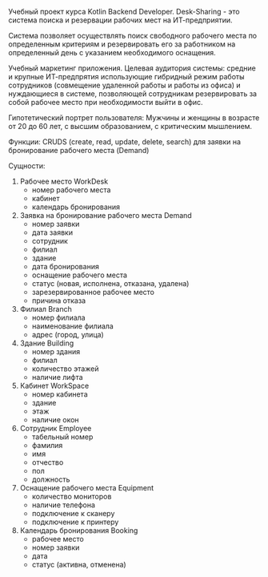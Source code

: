 Учебный проект курса Kotlin Backend Developer. Desk-Sharing - это система поиска и резервации рабочих мест на ИТ-предприятии.

Система позволяет осуществлять поиск свободного рабочего места по определенным критериям и резервировать его за работником на определенный день с указанием необходимого оснащения.

Учебный маркетинг приложения.
Целевая аудитория системы: 
средние и крупные ИТ-предпрятия использующие гибридный режим работы сотрудников (совмещение удаленной работы и работы из офиса) и нуждающиеся в системе, позволяющей сотрудникам резервировать за собой рабочее место при необходимости выйти в офис.

Гипотетический портрет пользователя:
Мужчины и женщины в возрасте от 20 до 60 лет, с высшим образованием, с критическим мышлением. 

Функции:
CRUDS (create, read, update, delete, search) для заявки на бронирование рабочего места (Demand)

Сущности: 
1. Рабочее место WorkDesk 
   - номер рабочего места
   - кабинет
   - календарь бронирования
2. Заявка на бронирование рабочего места Demand
    - номер заявки
    - дата заявки
    - сотрудник
    - филиал
    - здание
    - дата бронирования
    - оснащение рабочего места
    - статус (новая, исполнена, отказана, удалена)
    - зарезервированное рабочее место
    - причина отказа
3. Филиал Branch
   - номер филиала
   - наименование филиала
   - адрес (город, улица)
4. Здание Building
    - номер здания
    - филиал    
    - количество этажей
    - наличие лифта
5. Кабинет WorkSpace
    - номер кабинета
    - здание
    - этаж
    - наличие окон
6. Сотрудник Employee
    - табельный номер
    - фамилия
    - имя
    - отчество
    - пол
    - должность
7. Оснащение рабочего места Equipment
    - количество мониторов
    - наличие телефона
    - подключение к сканеру
    - подключение к принтеру
8. Календарь бронирования Booking
   - рабочее место
   - номер заявки
   - дата
   - статус (активна, отменена)